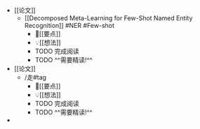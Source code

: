 - [[论文]]
	- [[Decomposed Meta-Learning for Few-Shot Named Entity Recognition]] #NER #Few-shot
		- 📌[[要点]]
		- 💡[[想法]]
		- TODO 完成阅读
		- TODO ^^需要精读!^^
- [[论文]]
	- /走#tag
		- 📌[[要点]]
		- 💡[[想法]]
		- TODO 完成阅读
		- TODO ^^需要精读!^^
-